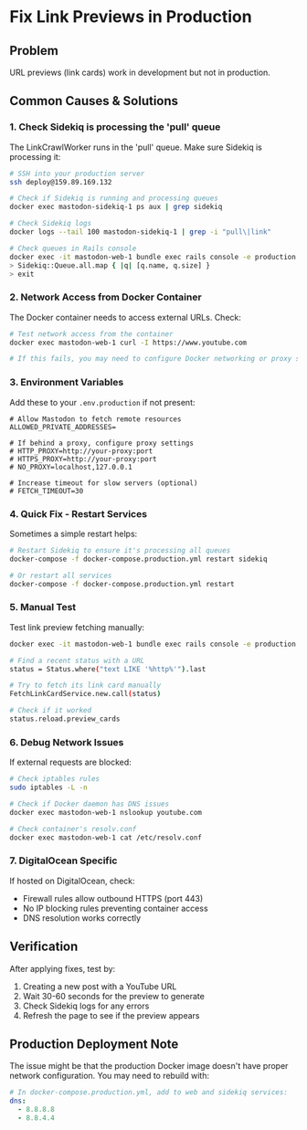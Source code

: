 # Fix Link Previews in Production

## Problem
URL previews (link cards) work in development but not in production.

## Common Causes & Solutions

### 1. Check Sidekiq is processing the 'pull' queue

The LinkCrawlWorker runs in the 'pull' queue. Make sure Sidekiq is processing it:

```bash
# SSH into your production server
ssh deploy@159.89.169.132

# Check if Sidekiq is running and processing queues
docker exec mastodon-sidekiq-1 ps aux | grep sidekiq

# Check Sidekiq logs
docker logs --tail 100 mastodon-sidekiq-1 | grep -i "pull\|link"

# Check queues in Rails console
docker exec -it mastodon-web-1 bundle exec rails console -e production
> Sidekiq::Queue.all.map { |q| [q.name, q.size] }
> exit
```

### 2. Network Access from Docker Container

The Docker container needs to access external URLs. Check:

```bash
# Test network access from the container
docker exec mastodon-web-1 curl -I https://www.youtube.com

# If this fails, you may need to configure Docker networking or proxy settings
```

### 3. Environment Variables

Add these to your `.env.production` if not present:

```env
# Allow Mastodon to fetch remote resources
ALLOWED_PRIVATE_ADDRESSES=

# If behind a proxy, configure proxy settings
# HTTP_PROXY=http://your-proxy:port
# HTTPS_PROXY=http://your-proxy:port
# NO_PROXY=localhost,127.0.0.1

# Increase timeout for slow servers (optional)
# FETCH_TIMEOUT=30
```

### 4. Quick Fix - Restart Services

Sometimes a simple restart helps:

```bash
# Restart Sidekiq to ensure it's processing all queues
docker-compose -f docker-compose.production.yml restart sidekiq

# Or restart all services
docker-compose -f docker-compose.production.yml restart
```

### 5. Manual Test

Test link preview fetching manually:

```bash
docker exec -it mastodon-web-1 bundle exec rails console -e production

# Find a recent status with a URL
status = Status.where("text LIKE '%http%'").last

# Try to fetch its link card manually
FetchLinkCardService.new.call(status)

# Check if it worked
status.reload.preview_cards
```

### 6. Debug Network Issues

If external requests are blocked:

```bash
# Check iptables rules
sudo iptables -L -n

# Check if Docker daemon has DNS issues
docker exec mastodon-web-1 nslookup youtube.com

# Check container's resolv.conf
docker exec mastodon-web-1 cat /etc/resolv.conf
```

### 7. DigitalOcean Specific

If hosted on DigitalOcean, check:
- Firewall rules allow outbound HTTPS (port 443)
- No IP blocking rules preventing container access
- DNS resolution works correctly

## Verification

After applying fixes, test by:

1. Creating a new post with a YouTube URL
2. Wait 30-60 seconds for the preview to generate
3. Check Sidekiq logs for any errors
4. Refresh the page to see if the preview appears

## Production Deployment Note

The issue might be that the production Docker image doesn't have proper network configuration. You may need to rebuild with:

```yaml
# In docker-compose.production.yml, add to web and sidekiq services:
dns:
  - 8.8.8.8
  - 8.8.4.4
```